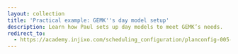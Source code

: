 ```yaml
---
layout: collection
title: 'Practical example: GEMK''s day model setup'
description: Learn how Paul sets up day models to meet GEMK’s needs.
redirect_to:
  - https://academy.injixo.com/scheduling_configuration/planconfig-005-en-why-is-configuration-important
---
```

